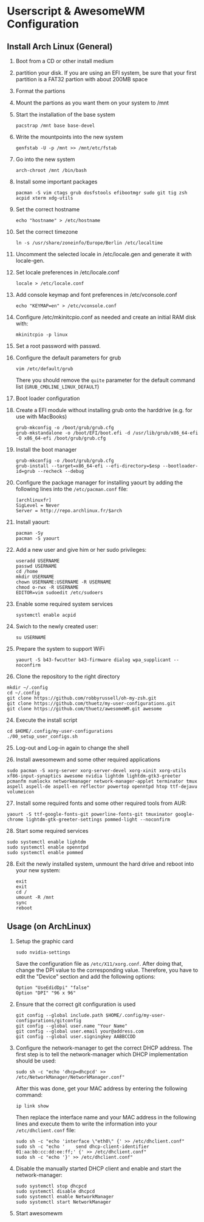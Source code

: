 Userscript & AwesomeWM Configuration
====================================

Install Arch Linux (General)
----------------------------
1. Boot from a CD or other install medium
2. partition your disk. If you are using an EFI system, be sure that your first partition is a FAT32 partion with about 200MB space
3. Format the partions
4. Mount the partions as you want them on your system to /mnt
5. Start the installation of the base system
   ```
   pacstrap /mnt base base-devel
   ```

6. Write the mountpoints into the new system
   ```
   genfstab -U -p /mnt >> /mnt/etc/fstab
   ```

7. Go into the new system
   ```
   arch-chroot /mnt /bin/bash
   ```

8. Install some important packages
   ```
   pacman -S vim ctags grub dosfstools efibootmgr sudo git tig zsh acpid xterm xdg-utils
   ```

9. Set the correct hostname
   ```
   echo "hostname" > /etc/hostname
   ```

10. Set the correct timezone
    ```
    ln -s /usr/share/zoneinfo/Europe/Berlin /etc/localtime
    ```

11. Uncomment the selected locale in /etc/locale.gen and generate it with locale-gen.
12. Set locale preferences in /etc/locale.conf
    ```
    locale > /etc/locale.conf
    ```

13. Add console keymap and font preferences in /etc/vconsole.conf
    ```
    echo "KEYMAP=en" > /etc/vconsole.conf
    ```

14. Configure /etc/mkinitcpio.conf as needed and create an initial RAM disk with:
    ```
    mkinitcpio -p linux
    ```

15. Set a root password with passwd.
16. Configure the default parameters for grub
    ```
    vim /etc/default/grub
    ```
    There you should remove the ```quite``` parameter for the default command list (```GRUB_CMDLINE_LINUX_DEFAULT```)

17. Boot loader configuration
  1. Create a EFI module without installing grub onto the harddrive (e.g. for use with MacBooks)
     ```
     grub-mkconfig -o /boot/grub/grub.cfg
     grub-mkstandalone -o /boot/EFI/boot.efi -d /usr/lib/grub/x86_64-efi -O x86_64-efi /boot/grub/grub.cfg
     ```

  2. Install the boot manager
     ```
     grub-mkconfig -o /boot/grub/grub.cfg
     grub-install --target=x86_64-efi --efi-directory=$esp --bootloader-id=grub --recheck --debug
     ```

18. Configure the package manager for installing yaourt by adding the following lines into the ```/etc/pacman.conf``` file:
    ```
    [archlinuxfr]
    SigLevel = Never
    Server = http://repo.archlinux.fr/$arch
    ```

19. Install yaourt:
    ```
    pacman -Sy
    pacman -S yaourt
    ```

20. Add a new user and give him or her sudo privileges:
    ```
    useradd USERNAME
    passwd USERNAME
    cd /home
    mkdir USERNAME
    chown USERNAME:USERNAME -R USERNAME
    chmod o-rwx -R USERNAME
    EDITOR=vim sudoedit /etc/sudoers
    ```

21. Enable some required system services
    ```
    systemctl enable acpid
    ```

22. Swich to the newly created user:
    ```
    su USERNAME
    ```

22. Prepare the system to support WiFi
    ```
    yaourt -S b43-fwcutter b43-firmware dialog wpa_supplicant --noconfirm
    ```

23. Clone the repository to the right directory
   ```
   mkdir ~/.config
   cd ~/.config
   git clone https://github.com/robbyrussell/oh-my-zsh.git
   git clone https://github.com/thuetz/my-user-configurations.git
   git clone https://github.com/thuetz/awesomeWM.git awesome
   ```

24. Execute the install script
   ```
   cd $HOME/.config/my-user-configurations
   ./00_setup_user_configs.sh
   ```

25. Log-out and Log-in again to change the shell

26. Install awesomewm and some other required applications
   ```
   sudo pacman -S xorg-server xorg-server-devel xorg-xinit xorg-utils xf86-input-synaptics awesome nvidia lightdm lightdm-gtk3-greeter pcmanfm numlockx networkmanager network-manager-applet terminator tmux aspell aspell-de aspell-en reflector powertop openntpd htop ttf-dejavu volumeicon
   ```

27. Install some required fonts and some other required tools from AUR:
   ```
   yaourt -S ttf-google-fonts-git powerline-fonts-git tmuxinator google-chrome lightdm-gtk-greeter-settings pommed-light --noconfirm
   ```

28. Start some required services
   ```
   sudo systemctl enable lightdm
   sudo systemctl enable openntpd
   sudo systemctl enable pommed
   ```

28. Exit the newly installed system, unmount the hard drive and reboot into your new system:
    ```
    exit
    exit
    cd /
    umount -R /mnt
    sync
    reboot
    ```

Usage (on ArchLinux)
--------------------
1. Setup the graphic card
   ```
   sudo nvidia-settings
   ```
   Save the configuration file as ```/etc/X11/xorg.conf```. After doing that, change the DPI value to the corresponding value. Therefore, you have to edit the "Device" section and add the following options:
   ```
   Option "UseEdidDpi" "false"
   Option "DPI" "96 x 96"
   ```

2. Ensure that the correct git configuration is used
   ```
   git config --global include.path $HOME/.config/my-user-configurations/gitconfig
   git config --global user.name "Your Name"
   git config --global user.email your@address.com
   git config --global user.signingkey AABBCCDD
   ```

3. Configure the network-manager to get the correct DHCP address. The first step is to tell the network-manager which DHCP implementation should be used:
   ```
   sudo sh -c "echo 'dhcp=dhcpcd' >> /etc/NetworkManager/NetworkManager.conf"
   ```
   After this was done, get your MAC address by entering the following command:
   ```
   ip link show
   ```
   Then replace the interface name and your MAC address in the following lines and execute them to write the information into your ```/etc/dhclient.conf``` file:
   ```
   sudo sh -c "echo 'interface \"eth0\" {' >> /etc/dhclient.conf"
   sudo sh -c "echo '    send dhcp-client-identifier 01:aa:bb:cc:dd:ee:ff;' {' >> /etc/dhclient.conf"
   sudo sh -c "echo '}' >> /etc/dhclient.conf"
   ```

4. Disable the manually started DHCP client and enable and start the network-manager:
   ```
   sudo systemctl stop dhcpcd
   sudo systemctl disable dhcpcd
   sudo systemctl enable NetworkManager
   sudo systemctl start NetworkManager
   ```

5. Start awesomewm
